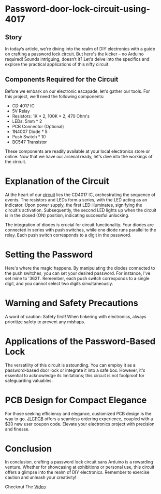 # Password-door-lock-circuit-using-4017

## Story
In today’s article, we're diving into the realm of DIY electronics with a guide on crafting a password lock circuit. But here's the kicker – no Arduino required! Sounds intriguing, doesn't it? Let's delve into the specifics and explore the practical applications of this nifty circuit

## Components Required for the Circuit
Before we embark on our electronic escapade, let's gather our tools. For this project, we'll need the following components:

- CD 4017 IC
- 5V Relay
- Resistors: 1K * 2, 100K * 2, 470 Ohm's
- LEDs: 5mm * 2
- PCB Connector (Optional)
- 1N4007 Diode * 5
- Push Switch * 10
- BC547 Transistor

These components are readily available at your local electronics store or online. Now that we have our arsenal ready, let's dive into the workings of the circuit.

# Explanation of the Circuit
At the heart of our [circuit](https://www.diyelectronic.in/2024/02/blog-post_05.html) lies the CD4017 IC, orchestrating the sequence of events. The resistors and LEDs form a series, with the LED acting as an indicator. Upon power supply, the first LED illuminates, signifying the circuit's activation. Subsequently, the second LED lights up when the circuit is in the closed (ON) position, indicating successful unlocking.

The integration of diodes is crucial for circuit functionality. Four diodes are connected in series with push switches, while one diode runs parallel to the relay. Each push switch corresponds to a digit in the password.

# Setting the Password
Here's where the magic happens. By manipulating the diodes connected to the push switches, you can set your desired password. For instance, I've set mine to '3621'. Remember, each push switch corresponds to a single digit, and you cannot select two digits simultaneously.

# Warning and Safety Precautions
A word of caution: Safety first! When tinkering with electronics, always prioritize safety to prevent any mishaps.

# Applications of the Password-Based Lock
The versatility of this circuit is astounding. You can employ it as a password-based door lock or integrate it into a safe box. However, it's essential to acknowledge its limitations; this circuit is not foolproof for safeguarding valuables.

# PCB Design for Compact Elegance
For those seeking efficiency and elegance, customized PCB design is the way to go. [JLCPCB](https://jlcpcb.com/IUP) offers a seamless ordering experience, coupled with a $30 new user coupon code. Elevate your electronics project with precision and finesse.

# Conclusion
In conclusion, crafting a password lock circuit sans Arduino is a rewarding venture. Whether for showcasing at exhibitions or personal use, this circuit offers a glimpse into the realm of DIY electronics. Remember to exercise caution and unleash your creativity!

Checkout The [Video](https://www.youtube.com/watch?v=tg6mzerJnjA)
